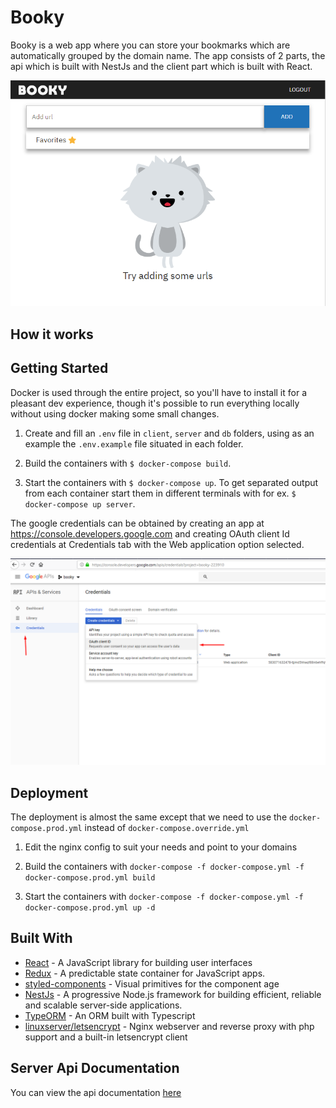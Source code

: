 # Booky

Booky is a web app where you can store your bookmarks which are automatically grouped by the domain name. The app consists of 2 parts, the api which is built with NestJs and the client part which is built with React.

<p align="center">
  <img width="670" src="./readme-screenshot.png">
</p>

## How it works

## Getting Started

Docker is used through the entire project, so you'll have to install it for a pleasant dev experience, though it's possible to run everything locally without using docker making some small changes.

1. Create and fill an `.env` file in `client`, `server` and `db` folders, using as an example the `.env.example` file situated in each folder. 

2. Build the containers with `$ docker-compose build`.

3. Start the containers with `$ docker-compose up`. To get separated output from each container start them in different terminals with for ex. `$ docker-compose up server`.

The google credentials can be obtained by creating an app at https://console.developers.google.com and creating OAuth client Id credentials at Credentials tab with the Web application option selected.

![OAtuh](./googleOauth.png)

## Deployment

The deployment is almost the same except that we need to use the `docker-compose.prod.yml` instead of `docker-compose.override.yml`

1. Edit the nginx config to suit your needs and point to your domains

2. Build the containers with `docker-compose -f docker-compose.yml -f docker-compose.prod.yml build`

3. Start the containers with `docker-compose -f docker-compose.yml -f docker-compose.prod.yml up -d`

## Built With
 * [React](https://reactjs.org/) - A JavaScript library for building user interfaces
 * [Redux](https://redux.js.org/) - A predictable state container for JavaScript apps.
 * [styled-components](https://www.styled-components.com/) - Visual primitives for the component age
 * [NestJs](https://nestjs.com/) - A progressive Node.js framework for building efficient, reliable and scalable server-side applications.
 * [TypeORM](http://typeorm.io/#/) - An ORM built with Typescript
 * [linuxserver/letsencrypt](https://github.com/linuxserver/docker-letsencrypt) - Nginx webserver and reverse proxy with php support and a built-in letsencrypt client

 ## Server Api Documentation 
  You can view the api documentation [here](https://documenter.getpostman.com/view/3950309/RzfZNXfU#cf370948-f9d2-4e41-86f1-ab5012ae6a16)